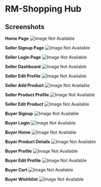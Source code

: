 # RM-Shopping Hub

## Screenshots

**Home Page**
![Image Not Available](https://github.com/rmkhurana28/RM-SH/blob/4512758d812701e3332893bfe9e871f71e35d4a7/home.png)


**Seller Signup Page**
![Image Not Available](https://github.com/rmkhurana28/RM-SH/blob/681bc9e29d330ed43a3ccfa888bd9e61692f6f52/Screenshots/Ssignup.png)

**Seller Login Page**
![Image Not Available](https://github.com/rmkhurana28/RM-SH/blob/681bc9e29d330ed43a3ccfa888bd9e61692f6f52/Screenshots/Slogin.png)


**Seller Dashboard**
![Image Not Available](https://github.com/rmkhurana28/RM-SH/blob/681bc9e29d330ed43a3ccfa888bd9e61692f6f52/Screenshots/Sdashboard.png)


**Seller Edit Profile**
![Image Not Available](https://github.com/rmkhurana28/RM-SH/blob/681bc9e29d330ed43a3ccfa888bd9e61692f6f52/Screenshots/SeditProfile.png)


**Seller Add Product**
![Image Not Available](https://github.com/rmkhurana28/RM-SH/blob/681bc9e29d330ed43a3ccfa888bd9e61692f6f52/Screenshots/SaddProd.png)


**Seller Product Profile**
![Image Not Available](https://github.com/rmkhurana28/RM-SH/blob/681bc9e29d330ed43a3ccfa888bd9e61692f6f52/Screenshots/SmanageProd.png)


**Seller Edit Product**
![Image Not Available](https://github.com/rmkhurana28/RM-SH/blob/681bc9e29d330ed43a3ccfa888bd9e61692f6f52/Screenshots/SeditProd.png)

**Buyer Signup**
![Image Not Available](https://github.com/rmkhurana28/RM-SH/blob/dd1a48fe4c7734f6fe1c496bddea78f2cae7f3be/Screenshots/Bsignup.png)

**Buyer Login**
![Image Not Available](https://github.com/rmkhurana28/RM-SH/blob/dd1a48fe4c7734f6fe1c496bddea78f2cae7f3be/Screenshots/Blogin.png)

**Buyer Home**
![Image Not Available](https://github.com/rmkhurana28/RM-SH/blob/dd1a48fe4c7734f6fe1c496bddea78f2cae7f3be/Screenshots/Bdash.png)

**Buyer Product Details**
![Image Not Available](https://github.com/rmkhurana28/RM-SH/blob/dd1a48fe4c7734f6fe1c496bddea78f2cae7f3be/Screenshots/Bprod.png)

**Buyer Profile**
![Image Not Available](https://github.com/rmkhurana28/RM-SH/blob/dd1a48fe4c7734f6fe1c496bddea78f2cae7f3be/Screenshots/Bprofile.png)

**Buyer Edit Profile**
![Image Not Available](https://github.com/rmkhurana28/RM-SH/blob/dd1a48fe4c7734f6fe1c496bddea78f2cae7f3be/Screenshots/BeditProfile.png)

**Buyer Cart**
![Image Not Available](https://github.com/rmkhurana28/RM-SH/blob/dd1a48fe4c7734f6fe1c496bddea78f2cae7f3be/Screenshots/Bcart.png)

**Buyer Wishhlist**
![Image Not Available](https://github.com/rmkhurana28/RM-SH/blob/dd1a48fe4c7734f6fe1c496bddea78f2cae7f3be/Screenshots/Bwish.png)
